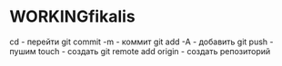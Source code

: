 # WORKINGfikalis
cd - перейти 
git commit -m - коммит
git add -A - добавить
git push - пушим
touch - создать
git remote add origin - создать репозиторий
